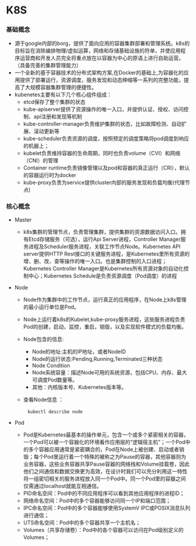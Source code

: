 # K8S

### 基础概念

+ 源于google内部的borg，提供了面向应用的容器集群部署和管理系统。k8s的目标旨在消除编排物理/虚拟运算，网络和存储基础设施的符单，并使应用程序运营商和开发人员完全将重点放在以容器为中心的原语上进行自助运营。（具备完善的集群管理能力）
+ 一个全新的基于容器技术的分布式架构方案,在Docker的基础上,为容器化的应用提供了部署运行，资源调度，服务发现和动态伸缩等一系列的完整功能，提高了大规模容器集群管理的便捷性。
+ kubenetes主要有以下几个核心组件组成：
  - etcd保存了整个集群的状态
  - kube-apiserver提供了资源操作的唯一入口，并提供认证、授权、访问控制、api注册和发现等机制
  - kube-controller-manager负责维护集群的状态，比如故障检测、自动扩展、滚动更新等
  - kube-scheduler负责资源的调度，按照预定的调度策略将pod调度到响应的机器上；
  - kubelet负责维持容器的生命周期，同时也负责volume（CVI）和网络（CNI）的管理
  - Container runtime负责镜像管理以及pod和容器的真正运行（CRI），默认的容器运行时为docker
  - kube-proxy负责为service提供cluster内部的服务发现和负载均衡(代理节点)

### 核心概念

+ Master

  + k8s集群的管理节点，负责管理集群，提供集群的资源数据访问入口。拥有Etcd存储服务（可选），运行Api Server进程，Controller Manager服务进程及Scheduler服务进程，关联工作节点Node。Kubernetes API server提供HTTP Rest接口的关键服务进程，是Kubernetes里所有资源的增、删、改、查等操作的唯一入口。也是集群控制的入口进程；Kubernetes Controller Manager是Kubernetes所有资源对象的自动化控制中心；Kubernetes Schedule是负责资源调度（Pod调度）的进程

+ Node

  + Node作为集群中的工作节点，运行真正的应用程序，在Node上k8s管理的最小运行单位是Pod。

  + Node上运行着k8s的Kubelet,kube-proxy服务进程，这些服务进程负责Pod的创建，启动，监控，重启，销毁，以及实现软件模式的负载均衡。

  + Node包含的信息:

    + Node的地址:主机的IP地址，或者NodeID
    + Node的运行状态:Pending,Running,Terminated三种状态
    + Node Condition
    + Node系统容量：描述Node可用的系统资源，包括CPU、内存、最大可调度Pod数量等。
    + 其他：内核版本号、Kubernetes版本等。

  + 查看Node信息 ：

    ​                                         ``` kubectl describe node```

+ Pod

  + Pod是Kubernetes最基本的操作单元，包含一个或多个紧密相关的容器，一个Pod可以被一个容器化的环境看作应用层的“逻辑宿主机”；一个Pod中的多个容器应用通常是紧密耦合的，Pod在Node上被创建、启动或者销毁；每个Pod里运行着一个特殊的被称之为Pause的容器，其他容器则为业务容器，这些业务容器共享Pause容器的网络栈和Volume挂载卷，因此他们之间通信和数据交换更为高效，在设计时我们可以充分利用这一特性将一组密切相关的服务进程放入同一个Pod中。同一个Pod里的容器之间仅需通过localhost就能互相通信。
  + PID命名空间：Pod中的不同应用程序可以看到其他应用程序的进程ID；
  + 网络命名空间：Pod中的多个容器能够访问同一个IP和端口范围；
  + IPC命名空间：Pod中的多个容器能够使用SystemV IPC或POSIX消息队列进行通信；
  + UTS命名空间：Pod中的多个容器共享一个主机名；
  + Volumes（共享存储卷）：Pod中的各个容器可以访问在Pod级别定义的Volumes；

 